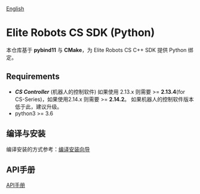[English](./README.md)
# Elite Robots CS SDK (Python)

本仓库基于 **pybind11** 与 **CMake**，为 Elite Robots CS C++ SDK 提供 Python 绑定。

## Requirements
- ***CS Controller*** (机器人的控制软件) 如果使用 2.13.x 则需要 >= **2.13.4**(for CS-Series)，如果使用2.14.x 则需要 >= **2.14.2**。 如果机器人的控制软件版本低于此，建议升级。
- python3 >= 3.6

## 编译与安装
编译安装的方式参考：[编译安装向导](./doc/BuildGuide/BuildGuide.cn.md)


## API手册
[API手册](./doc/API/API/cn/API.cn.md)

